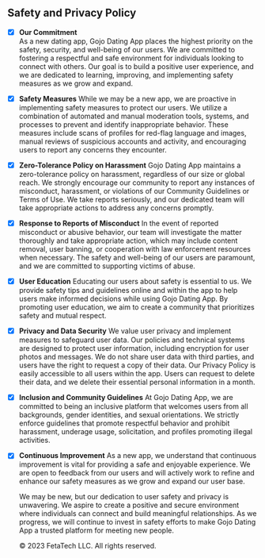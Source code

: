 

## Safety and Privacy Policy

 - [x]  **Our Commitment** <br />
  As a new dating app, Gojo Dating App places the highest priority on the safety, security, and well-being of our users. We are committed to fostering a respectful and safe environment for individuals looking to connect with others. Our goal is to build a positive user experience, and we are dedicated to learning, improving, and implementing safety measures as we grow and expand.

- [x] **Safety Measures**
  While we may be a new app, we are proactive in implementing safety measures to protect our users. We utilize a combination of automated and manual moderation tools, systems, and processes to prevent and identify inappropriate behavior. These measures include scans of profiles for red-flag language and images, manual reviews of suspicious accounts and activity, and encouraging users to report any concerns they encounter.

- [x] **Zero-Tolerance Policy on Harassment**
  Gojo Dating App maintains a zero-tolerance policy on harassment, regardless of our size or global reach. We strongly encourage our community to report any instances of misconduct, harassment, or violations of our Community Guidelines or Terms of Use. We take reports seriously, and our dedicated team will take appropriate actions to address any concerns promptly.

- [x] **Response to Reports of Misconduct**
  In the event of reported misconduct or abusive behavior, our team will investigate the matter thoroughly and take appropriate action, which may include content removal, user banning, or cooperation with law enforcement resources when necessary. The safety and well-being of our users are paramount, and we are committed to supporting victims of abuse.

- [x] **User Education**
  Educating our users about safety is essential to us. We provide safety tips and guidelines online and within the app to help users make informed decisions while using Gojo Dating App. By promoting user education, we aim to create a community that prioritizes safety and mutual respect.

- [x] **Privacy and Data Security**
  We value user privacy and implement measures to safeguard user data. Our policies and technical systems are designed to protect user information, including encryption for user photos and messages. We do not share user data with third parties, and users have the right to request a copy of their data. Our Privacy Policy is easily accessible to all users within the app. Users can request to delete their data, and we delete their essential personal information in a month.

- [x] **Inclusion and Community Guidelines**
  At Gojo Dating App, we are committed to being an inclusive platform that welcomes users from all backgrounds, gender identities, and sexual orientations. We strictly enforce guidelines that promote respectful behavior and prohibit harassment, underage usage, solicitation, and profiles promoting illegal activities.

- [x] **Continuous Improvement**
  As a new app, we understand that continuous improvement is vital for providing a safe and enjoyable experience. We are open to feedback from our users and will actively work to refine and enhance our safety measures as we grow and expand our user base.

  We may be new, but our dedication to user safety and privacy is unwavering. We aspire to create a positive and secure environment where individuals can connect and build meaningful relationships. As we progress, we will continue to invest in safety efforts to make Gojo Dating App a trusted platform for meeting new people.

  © 2023 FetaTech LLC. All rights reserved.
